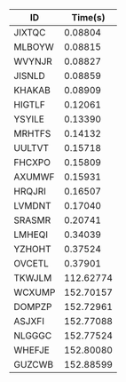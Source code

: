 |ID|Time(s)|
|-|-|
|JIXTQC|0.08804|
|MLBOYW|0.08815|
|WVYNJR|0.08827|
|JISNLD|0.08859|
|KHAKAB|0.08909|
|HIGTLF|0.12061|
|YSYILE|0.13390|
|MRHTFS|0.14132|
|UULTVT|0.15718|
|FHCXPO|0.15809|
|AXUMWF|0.15931|
|HRQJRI|0.16507|
|LVMDNT|0.17040|
|SRASMR|0.20741|
|LMHEQI|0.34039|
|YZHOHT|0.37524|
|OVCETL|0.37901|
|TKWJLM|112.62774|
|WCXUMP|152.70157|
|DOMPZP|152.72961|
|ASJXFI|152.77088|
|NLGGGC|152.77524|
|WHEFJE|152.80080|
|GUZCWB|152.88599|
